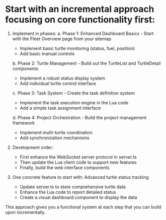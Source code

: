 # Start with an incremental approach focusing on core functionality first:

1. Implement in phases:
   a. Phase 1: Enhanced Dashboard Basics - Start with the Fleet Overview page from your sitemap

   - Implement basic turtle monitoring (status, fuel, position)
   - Add basic manual controls

   b. Phase 2: Turtle Management - Build out the TurtleList and TurtleDetail components

   - Implement a robust status display system
   - Add individual turtle control interface

   c. Phase 3: Task System - Create the task definition system

   - Implement the task execution engine in the Lua code
   - Add a simple task assignment interface

   d. Phase 4: Project Orchestration - Build the project management framework

   - Implement multi-turtle coordination
   - Add synchronization mechanisms

2. Development order:

   - First enhance the WebSocket server protocol in server.ts
   - Then update the Lua client code to support new features
   - Finally, build the web interface components

3. One concrete feature to start with: Advanced turtle status tracking

   - Update server.ts to store comprehensive turtle data
   - Enhance the Lua code to report detailed status
   - Create a visual dashboard component to display the data

This approach gives you a functional system at each step that you can build upon incrementally.
